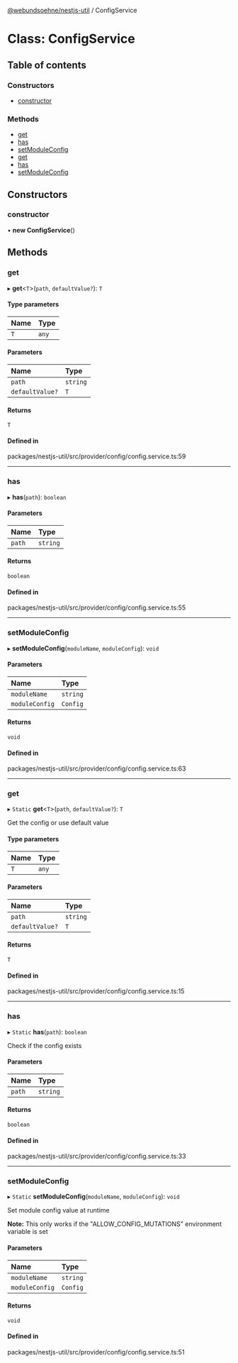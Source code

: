 [@webundsoehne/nestjs-util](../README.md) / ConfigService

# Class: ConfigService

## Table of contents

### Constructors

- [constructor](ConfigService.md#constructor)

### Methods

- [get](ConfigService.md#get)
- [has](ConfigService.md#has)
- [setModuleConfig](ConfigService.md#setmoduleconfig)
- [get](ConfigService.md#get-1)
- [has](ConfigService.md#has-1)
- [setModuleConfig](ConfigService.md#setmoduleconfig-1)

## Constructors

### constructor

• **new ConfigService**()

## Methods

### get

▸ **get**<`T`\>(`path`, `defaultValue?`): `T`

#### Type parameters

| Name | Type |
| :------ | :------ |
| `T` | `any` |

#### Parameters

| Name | Type |
| :------ | :------ |
| `path` | `string` |
| `defaultValue?` | `T` |

#### Returns

`T`

#### Defined in

packages/nestjs-util/src/provider/config/config.service.ts:59

___

### has

▸ **has**(`path`): `boolean`

#### Parameters

| Name | Type |
| :------ | :------ |
| `path` | `string` |

#### Returns

`boolean`

#### Defined in

packages/nestjs-util/src/provider/config/config.service.ts:55

___

### setModuleConfig

▸ **setModuleConfig**(`moduleName`, `moduleConfig`): `void`

#### Parameters

| Name | Type |
| :------ | :------ |
| `moduleName` | `string` |
| `moduleConfig` | `Config` |

#### Returns

`void`

#### Defined in

packages/nestjs-util/src/provider/config/config.service.ts:63

___

### get

▸ `Static` **get**<`T`\>(`path`, `defaultValue?`): `T`

Get the config or use default value

#### Type parameters

| Name | Type |
| :------ | :------ |
| `T` | `any` |

#### Parameters

| Name | Type |
| :------ | :------ |
| `path` | `string` |
| `defaultValue?` | `T` |

#### Returns

`T`

#### Defined in

packages/nestjs-util/src/provider/config/config.service.ts:15

___

### has

▸ `Static` **has**(`path`): `boolean`

Check if the config exists

#### Parameters

| Name | Type |
| :------ | :------ |
| `path` | `string` |

#### Returns

`boolean`

#### Defined in

packages/nestjs-util/src/provider/config/config.service.ts:33

___

### setModuleConfig

▸ `Static` **setModuleConfig**(`moduleName`, `moduleConfig`): `void`

Set module config value at runtime

__Note:__
This only works if the "ALLOW_CONFIG_MUTATIONS" environment variable is set

#### Parameters

| Name | Type |
| :------ | :------ |
| `moduleName` | `string` |
| `moduleConfig` | `Config` |

#### Returns

`void`

#### Defined in

packages/nestjs-util/src/provider/config/config.service.ts:51
